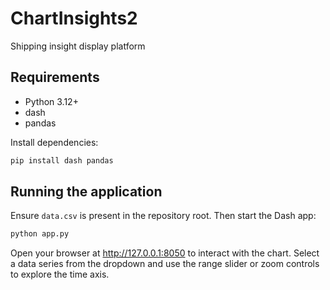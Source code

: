 # ChartInsights2

Shipping insight display platform

## Requirements
- Python 3.12+
- dash
- pandas

Install dependencies:
```bash
pip install dash pandas
```

## Running the application
Ensure `data.csv` is present in the repository root. Then start the Dash app:
```bash
python app.py
```
Open your browser at <http://127.0.0.1:8050> to interact with the chart. Select a data series from the dropdown and use the range slider or zoom controls to explore the time axis.
